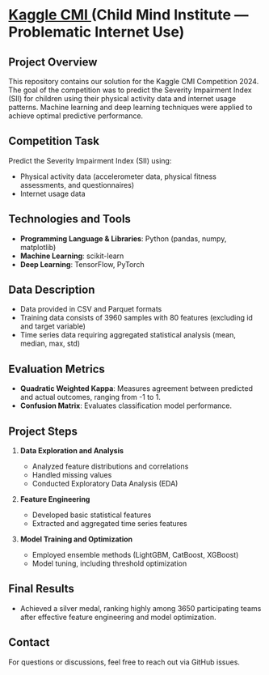 # <a href = 'https://www.kaggle.com/competitions/child-mind-institute-problematic-internet-use' target='_blank'>Kaggle CMI </a> (Child Mind Institute — Problematic Internet Use)

## Project Overview
This repository contains our solution for the Kaggle CMI Competition 2024. The goal of the competition was to predict the Severity Impairment Index (SII) for children using their physical activity data and internet usage patterns. Machine learning and deep learning techniques were applied to achieve optimal predictive performance. 

## Competition Task
Predict the Severity Impairment Index (SII) using:
- Physical activity data (accelerometer data, physical fitness assessments, and questionnaires)
- Internet usage data

## Technologies and Tools
- **Programming Language & Libraries**: Python (pandas, numpy, matplotlib)
- **Machine Learning**: scikit-learn
- **Deep Learning**: TensorFlow, PyTorch

## Data Description
- Data provided in CSV and Parquet formats
- Training data consists of 3960 samples with 80 features (excluding id and target variable)
- Time series data requiring aggregated statistical analysis (mean, median, max, std)

## Evaluation Metrics
- **Quadratic Weighted Kappa**: Measures agreement between predicted and actual outcomes, ranging from -1 to 1.
- **Confusion Matrix**: Evaluates classification model performance.

## Project Steps
1. **Data Exploration and Analysis**
   - Analyzed feature distributions and correlations
   - Handled missing values
   - Conducted Exploratory Data Analysis (EDA)

2. **Feature Engineering**
   - Developed basic statistical features
   - Extracted and aggregated time series features

3. **Model Training and Optimization**
   - Employed ensemble methods (LightGBM, CatBoost, XGBoost)
   - Model tuning, including threshold optimization

## Final Results
- Achieved a silver medal, ranking highly among 3650 participating teams after effective feature engineering and model optimization.

## Contact
For questions or discussions, feel free to reach out via GitHub issues.

